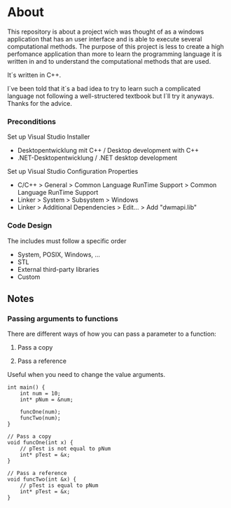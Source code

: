 ##
# About
This repository is about a project wich was thought of as a windows application that has an user interface and is able to execute several computational methods. The purpose of this project is less to create a high perfomance application than more to learn the programming language it is written in and to understand the computational methods that are used.

It´s written in C++.

I´ve been told that it´s a bad idea to try to learn such a complicated language not following a well-structered textbook but I´ll try it anyways. Thanks for the advice.

### Preconditions
Set up Visual Studio Installer
- Desktopentwicklung mit C++ / Desktop development with C++
- .NET-Desktopentwicklung / .NET desktop development

Set up Visual Studio Configuration Properties
- C/C++ > General > Common Language RunTime Support > Common Language RunTime Support
- Linker > System > Subsystem > Windows
- Linker > Additional Dependencies > Edit... > Add "dwmapi.lib"

### Code Design
The includes must follow a specific order
- System, POSIX, Windows, ...
- STL
- External third-party libraries
- Custom 

## Notes
### Passing arguments to functions
There are different ways of how you can pass a parameter to a function:
1. Pass a copy

2. Pass a reference

Useful when you need to change the value arguments.

```
int main() {
    int num = 10;
    int* pNum = &num;

    funcOne(num);
    funcTwo(num);
}

// Pass a copy
void funcOne(int x) {
    // pTest is not equal to pNum
    int* pTest = &x;
}

// Pass a reference
void funcTwo(int &x) {
    // pTest is equal to pNum
    int* pTest = &x;
}
```
 
